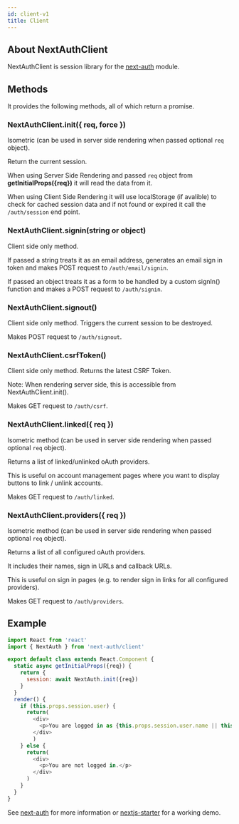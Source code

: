 ```yaml
---
id: client-v1
title: Client
---
```


## About NextAuthClient

NextAuthClient is session library for the [next-auth](https://www.npmjs.com/package/next-auth) module.

## Methods

It provides the following methods, all of which return a promise.

### NextAuthClient.init({ req, force })

Isometric (can be used in server side rendering when passed optional `req` object).

Return the current session.

When using Server Side Rendering and passed `req` object from **getInitialProps({req})** it will read the data from it.

When using Client Side Rendering it will use localStorage (if avalible) to check for cached session data and if not found or expired it call the `/auth/session` end point.

### NextAuthClient.signin(string or object)

Client side only method.

If passed a string treats it as an email address, generates an email sign in token and makes POST request to `/auth/email/signin`.

If passed an object treats it as a form to be handled by a custom signIn() function and makes a POST request to `/auth/signin`.

### NextAuthClient.signout()

Client side only method. Triggers the current session to be destroyed.

Makes POST request to `/auth/signout`.

### NextAuthClient.csrfToken()

Client side only method. Returns the latest CSRF Token.

Note: When rendering server side, this is accessible from NextAuthClient.init().

Makes GET request to `/auth/csrf`.

### NextAuthClient.linked({ req })

Isometric method (can be used in server side rendering when passed optional `req` object).

Returns a list of linked/unlinked oAuth providers.

This is useful on account management pages where you want to display buttons to link / unlink accounts.

Makes GET request to `/auth/linked`.

### NextAuthClient.providers({ req })

Isometric method (can be used in server side rendering when passed optional `req` object).

Returns a list of all configured oAuth providers.

It includes their names, sign in URLs and callback URLs.

This is useful on sign in pages (e.g. to render sign in links for all configured providers).

Makes GET request to `/auth/providers`.

## Example

````javascript
import React from 'react'
import { NextAuth } from 'next-auth/client'

export default class extends React.Component {
  static async getInitialProps({req}) {
    return {
      session: await NextAuth.init({req})
    }
  }
  render() {
    if (this.props.session.user) {
      return(
        <div>
          <p>You are logged in as {this.props.session.user.name || this.props.session.user.email}.</p>
        </div>
        )
    } else {
      return(
        <div>
          <p>You are not logged in.</p>
        </div>
      )
    }
  }
}
````

See [next-auth](https://www.npmjs.com/package/next-auth) for more information or [nextjs-starter](https://nextjs-starter.now.sh) for a working demo.

